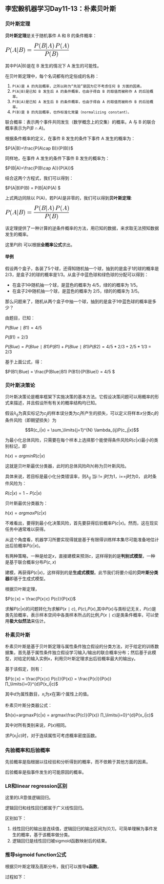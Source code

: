 ## 李宏毅机器学习Day11-13：朴素贝叶斯

### 贝叶斯定理

**贝叶斯定理**是关于随机事件 A 和 B 的条件概率：

![img](../../notes/lihongyi/images/4.png)

其中P(A|B)是在 B 发生的情况下 A 发生的可能性。

在贝叶斯定理中，每个名词都有约定俗成的名称：

1. `P(A)是 A 的先验概率，之所以称为“先验”是因为它不考虑任何 B 方面的因素。`
2. `P(A|B)是已知 B 发生后 A 的条件概率，也由于得自 B 的取值而被称作 A 的后验概率。`
3. `P(B|A)是已知 A 发生后 B 的条件概率，也由于得自 A 的取值而被称作 B 的后验概率。`
4. `P(B)是 B 的先验概率，也作标淮化常量（normalizing constant）。`

联合概率：表示两个事件共同发生（数学概念上的交集）的概率。A 与 B 的联合概率表示为$P(B∩A)$。

根据条件概率的定义，在事件 B 发生的条件下事件 A 发生的概率为：

$P(A|B)=\frac{P(A\cap B)}{P(B)}​$

同样地，在事件 A 发生的条件下事件 B 发生的概率为：

$P(B|A)=\frac{P(B\cap A)}{P(A)}​$

结合这两个方程式，我们可以得到：

$P(A|B)P(B)  = P(B|A)P(A)  $

上式两边同除以 P(A)，若P(A)是非零的，我们可以得到**贝叶斯定理**:

![img](../../notes/lihongyi/images/4.png)

该定理提供了一种计算的逆条件概率的方法，用已知的数据，来求取无法预知数据发生的概率。

这里$P(B)$ 可以根据**全概率公式**求出。

#### 举例

假设两个盒子，各装了5个球，还得知随机抽一个球，抽到的是盒子1的球的概率是 2/3，是盒子2的球的概率是1/3。从盒子中蓝色球和绿色球的分配可以得到：

- 在盒子1中随机抽一个球，是蓝色的概率为 4/5，绿的的概率为 1/5。
- 在盒子2中随机抽一个球，是蓝色的概率为 2/5，绿的的概率为 3/5。

那么问题来了，随机从两个盒子中抽一个球，抽到的是盒子1中蓝色球的概率是多少？

由题目，已知：

$P(Blue∣B1) = 4/5$

$P(B1) = 2/3$

$P(Blue) = P(Blue∣B1) P(B1) + P(Blue∣B1) P(B2) = 4/5*2/3+2/5*1/3$ = 2/3

基于上面公式，得：

$P(B1∣Blue) = \frac{P(Blue∣B1) P(B1)}{P(Blue)} = 4/5 ​$ 

### 贝叶斯决策论

贝叶斯决策论是概率框架下实施决策的基本方法。它假设决策问题可以用概率的形式来描述，并且假设所有有关的概率结构均已知。

假设$λ_{ij}$为真实标记为$c_j$的样本误分类为$c_i$所产生的损失，可以定义将样本$x$分类$c_i$的条件风险（即期望损失）为

$$R(c_i|x) = \sum_\limits{j=1}^{N} \lambda_{ij}P(c_j|x)​$$

为最小化总体风险，只需要在每个样本上选择那个能使得条件风险$R(c|x)​$最小的类别标记，即

$h(x)=argminR(c|x)​$

这就是贝叶斯最优分类器，此时的总体风险$R(h)$称为贝叶斯风险。

具体来说，若目标是最小化分类错误率，则$λ_{ij}​$ 当i != j时为1，i==j时为0， 此时条件风险为：

$R(c|x) = 1-P(c|x)$

贝叶斯最优分类器为：

$h(x)=argmaxP(c|x)​$

不难看出，要得到最小化决策风险，首先要获得后验概率$P(c|x)$。然而，这在现实任务中通常难以获得。

从这个角度看，机器学习所要实现得就是基于有限得训练样本集尽可能准备地估计出后验概率$P(c|x)​$。

有两种策略，一种是给定$x$，直接建模来预测$c$，这样得到的是**判别式模型**，一种是基于联合概率分布$P(c, x)$

建模，再获得$P(c|x)​$，这样得到的是**生成式模型**。此节我们将要介绍的**贝叶斯分类器**即基于生成式模型。

根据贝叶斯定理，

$P(c∣x) = \frac{P(x∣c) P(c)}{P(x)}​$   

求解$P(c|x)​$的问题转化为求解$P(x∣c)​$, $P(c)​$,$P(x)​$,其中$P(x)​$与类标记无关，$P(c)​$是类先验概率，表示样本空间中各类样本所占的比例,$P(x∣c)​$是类条件概率，可以使用**极大似然法**来估计。

### 朴素贝叶斯

朴素贝叶斯是基于贝叶斯定理与属性条件独立假设的分类方法，对于给定的训练数据集，首先基于属性条件独立假设学习输入/输出的联合概率分布；然后基于此模型，对给定的输入实例x，利用贝叶斯定理求出后验概率最大的输出y。

基于该假定，则有：

$P(c∣x) = \frac{P(x∣c) P(c)}{P(x)} = \frac{P(c)}{P(x)} ∏_\limits{i=0}^{d}P(x_i|c)​$  

其中$d$为属性数目，$x_i$为$x$在第i个属性上的值。

朴素贝叶斯分类器公式：

$h(x)=argmaxP(c|x) =  argmax\frac{P(c)}{P(x)} ∏_\limits{i=0}^{d}P(x_i|c)​$

其中对所有类别来说，$P(x)$相同。

求$P(x_i|c)​$ 时，对于连续属性可考虑概率密度函数。

### 先验概率和后验概率

先验概率是指根据以往经验和分析得到的概率，而不依赖于其他方面的因素。

后验概率是指事件发生的可能原因的概率。

### LR和linear regression区别

这里的LR意值逻辑回归。

逻辑回归和线性回归都属于广义线性回归。

区别如下：

1. 线性回归的输出是连续值，逻辑回归的输出区间为[0,1]，可简单理解为事件发生的概率，基于该概率做分类。
2. 逻辑回归是线性回归被sigmoid函数映射后的结果。

### 推导sigmoid function公式

根据贝叶斯定理及高斯分布，我们可以推导**s函数**。

过程如下：

